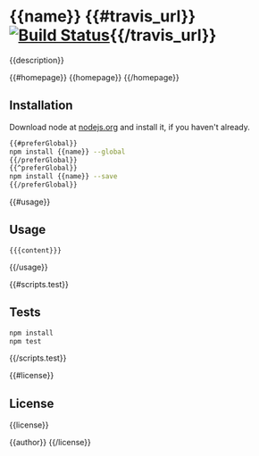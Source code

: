 # {{name}} {{#travis_url}}[![Build Status]({{travis_url}}.png?branch=master)]({{travis_url}}){{/travis_url}}

{{description}}

{{#homepage}}
{{homepage}}
{{/homepage}}

## Installation

Download node at [nodejs.org](http://nodejs.org) and install it, if you haven't already.

```sh
{{#preferGlobal}}
npm install {{name}} --global
{{/preferGlobal}}
{{^preferGlobal}}
npm install {{name}} --save
{{/preferGlobal}}
```

{{#usage}}
## Usage

```{{lang}}
{{{content}}}
```
{{/usage}}

{{#scripts.test}}
## Tests

```sh
npm install
npm test
```
{{/scripts.test}}

{{#license}}
## License

{{license}}

{{author}}
{{/license}}
